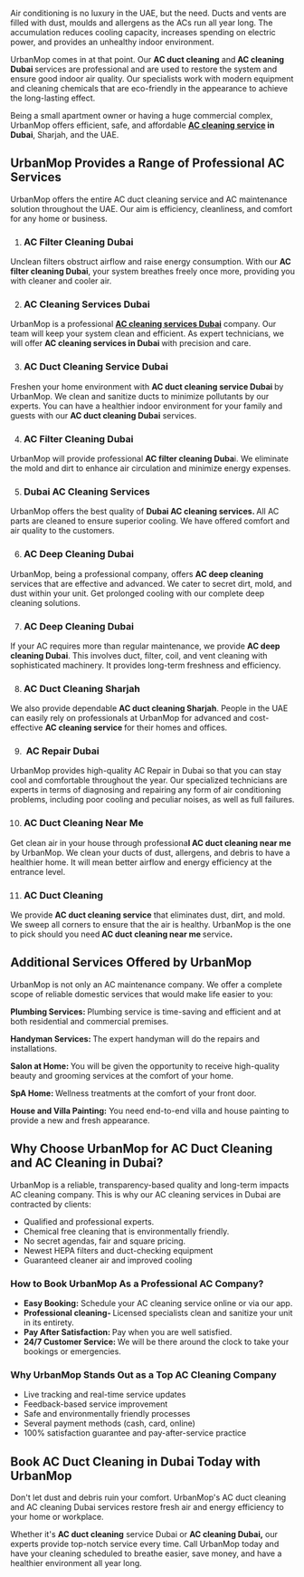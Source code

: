 <p><span style="font-weight: 400;">Air conditioning is no luxury in the UAE, but the need. Ducts and vents are filled with dust, moulds and allergens as the ACs run all year long. The accumulation reduces cooling capacity, increases spending on electric power, and provides an unhealthy indoor environment.</span></p>
<p><span style="font-weight: 400;">UrbanMop comes in at that point. Our </span><strong>AC duct cleaning</strong><span style="font-weight: 400;"> and</span><strong> AC cleaning Dubai </strong><span style="font-weight: 400;">services are professional and are used to restore the system and ensure good indoor air quality. Our specialists work with modern equipment and cleaning chemicals that are eco-friendly in the appearance to achieve the long-lasting effect.</span></p>
<p><span style="font-weight: 400;">Being a small apartment owner or having a huge commercial complex, UrbanMop offers efficient, safe, and affordable <strong><a href="https://www.urbanmop.com/service/details/ac-cleaning-service">AC cleaning service</a> in Dubai</strong></span><span style="font-weight: 400;">, Sharjah, and the UAE.</span></p>
<h2><strong>UrbanMop Provides a Range of Professional AC Services</strong></h2>
<p><span style="font-weight: 400;">UrbanMop offers the entire AC duct cleaning service and AC maintenance solution throughout the UAE. Our aim is efficiency, cleanliness, and comfort for any home or business.</span></p>
<ol>
<li>
<h3><strong> AC Filter Cleaning Dubai</strong></h3>
</li>
</ol>
<p><span style="font-weight: 400;">Unclean filters obstruct airflow and raise energy consumption. With our </span><strong>AC filter cleaning Dubai</strong><span style="font-weight: 400;">, your system breathes freely once more, providing you with cleaner and cooler air.</span></p>
<ol start="2">
<li>
<h3><strong> AC Cleaning Services Dubai</strong></h3>
</li>
</ol>
<p><span style="font-weight: 400;">UrbanMop is a professional </span><strong><a href="https://www.urbanmop.com/service/details/ac-cleaning-service">AC cleaning services Dubai</a></strong> <span style="font-weight: 400;">company. Our team will keep your system clean and efficient. As expert technicians, we will offer </span><strong>AC cleaning services in Dubai </strong><span style="font-weight: 400;">with precision and care.</span></p>
<ol start="3">
<li>
<h3><strong> AC Duct Cleaning Service Dubai</strong></h3>
</li>
</ol>
<p><span style="font-weight: 400;">Freshen your home environment with </span><strong>AC duct cleaning service Dubai </strong><span style="font-weight: 400;">by UrbanMop. We clean and sanitize ducts to minimize pollutants by our experts. You can have a healthier indoor environment for your family and guests with our </span><strong>AC duct cleaning Dubai</strong><span style="font-weight: 400;"> services.</span></p>
<ol start="4">
<li>
<h3><strong> AC Filter Cleaning Dubai</strong></h3>
</li>
</ol>
<p><span style="font-weight: 400;">UrbanMop will provide professional </span><strong>AC filter cleaning Duba</strong><span style="font-weight: 400;">i. We eliminate the mold and dirt to enhance air circulation and minimize energy expenses.</span></p>
<ol start="5">
<li>
<h3><strong> Dubai AC Cleaning Services</strong></h3>
</li>
</ol>
<p><span style="font-weight: 400;">UrbanMop offers the best quality of </span><strong>Dubai AC cleaning services. </strong><span style="font-weight: 400;">All AC parts are cleaned to ensure superior cooling. We have offered comfort and air quality to the customers.</span></p>
<ol start="6">
<li>
<h3><strong> AC Deep Cleaning Dubai</strong></h3>
</li>
</ol>
<p><span style="font-weight: 400;">UrbanMop, being a professional company, offers </span><strong>AC deep cleaning</strong><span style="font-weight: 400;"> services that are effective and advanced. We cater to secret dirt, mold, and dust within your unit. Get prolonged cooling with our complete deep cleaning solutions.</span></p>
<ol start="7">
<li>
<h3><strong> AC Deep Cleaning Dubai</strong></h3>
</li>
</ol>
<p><span style="font-weight: 400;">If your AC requires more than regular maintenance, we provide </span><strong>AC deep cleaning Dubai​</strong><span style="font-weight: 400;">. This involves duct, filter, coil, and vent cleaning with sophisticated machinery. It provides long-term freshness and efficiency.</span></p>
<ol start="8">
<li>
<h3><strong> AC Duct Cleaning Sharjah</strong></h3>
</li>
</ol>
<p><span style="font-weight: 400;">We also provide dependable </span><strong>AC duct cleaning Sharjah</strong><span style="font-weight: 400;">. People in the UAE can easily rely on professionals at UrbanMop for advanced and cost-effective </span><strong>AC cleaning service​ </strong><span style="font-weight: 400;">for their homes and offices.</span></p>
<ol start="9">
<li>
<h3><strong> AC</strong><strong> Repair Dubai</strong></h3>
</li>
</ol>
<p><span style="font-weight: 400;">UrbanMop provides high-quality AC Repair in Dubai so that you can stay cool and comfortable throughout the year. Our specialized technicians are experts in terms of diagnosing and repairing any form of air conditioning problems, including poor cooling and peculiar noises, as well as full failures.</span></p>
<ol start="10">
<li>
<h3><strong> AC Duct Cleaning Near Me</strong></h3>
</li>
</ol>
<p><span style="font-weight: 400;">Get clean air in your house through professiona</span><strong>l AC duct cleaning near me </strong><span style="font-weight: 400;">by UrbanMop. We clean your ducts of dust, allergens, and debris to have a healthier home. It will mean better airflow and energy efficiency at the entrance level.</span></p>
<ol start="11">
<li>
<h3><strong> AC Duct Cleaning</strong></h3>
</li>
</ol>
<p><span style="font-weight: 400;">We provide </span><strong>AC duct cleaning service</strong><span style="font-weight: 400;"> that eliminates dust, dirt, and mold. We sweep all corners to ensure that the air is healthy. UrbanMop is the one to pick should you need</span><strong> AC duct cleaning near me </strong><span style="font-weight: 400;">service</span><strong>.</strong></p>
<h2><strong>Additional Services Offered by UrbanMop </strong></h2>
<p><span style="font-weight: 400;">UrbanMop is not only an AC maintenance company. We offer a complete scope of reliable domestic services that would make life easier to you:</span></p>
<p><strong>Plumbing Services: </strong><span style="font-weight: 400;">Plumbing service is time-saving and efficient and at both residential and commercial premises.</span></p>
<p><strong>Handyman Services: </strong><span style="font-weight: 400;">The expert handyman will do the repairs and installations.</span></p>
<p><strong>Salon at Home: </strong><span style="font-weight: 400;">You will be given the opportunity to receive high-quality beauty and grooming services at the comfort of your home.</span></p>
<p><strong>SpA Home: </strong><span style="font-weight: 400;">Wellness treatments at the comfort of your front door.</span></p>
<p><strong>House and Villa Painting:</strong><span style="font-weight: 400;"> You need end-to-end villa and house painting to provide a new and fresh appearance.</span></p>
<h2><strong>Why Choose UrbanMop for AC Duct Cleaning and AC Cleaning in Dubai?</strong></h2>
<p><span style="font-weight: 400;">UrbanMop is a reliable, transparency-based quality and long-term impacts AC cleaning company. This is why our AC cleaning services in Dubai are contracted by clients:</span></p>
<ul>
<li style="font-weight: 400;" aria-level="1"><span style="font-weight: 400;">Qualified and professional experts.</span></li>
<li style="font-weight: 400;" aria-level="1"><span style="font-weight: 400;">Chemical free cleaning that is environmentally friendly.</span></li>
<li style="font-weight: 400;" aria-level="1"><span style="font-weight: 400;">No secret agendas, fair and square pricing.</span></li>
<li style="font-weight: 400;" aria-level="1"><span style="font-weight: 400;">Newest HEPA filters and duct-checking equipment</span></li>
<li style="font-weight: 400;" aria-level="1"><span style="font-weight: 400;">Guaranteed cleaner air and improved cooling</span></li>
</ul>
<h3><strong>How to Book UrbanMop As a Professional AC Company?</strong></h3>
<ul>
<li style="font-weight: 400;" aria-level="1"><strong>Easy Booking:</strong><span style="font-weight: 400;"> Schedule your AC cleaning service online or via our app.</span></li>
<li style="font-weight: 400;" aria-level="1"><strong>Professional cleaning- </strong><span style="font-weight: 400;">Licensed specialists clean and sanitize your unit in its entirety.</span></li>
<li style="font-weight: 400;" aria-level="1"><strong>Pay After Satisfaction: </strong><span style="font-weight: 400;">Pay when you are well satisfied.</span></li>
<li style="font-weight: 400;" aria-level="1"><strong>24/7 Customer Service: </strong><span style="font-weight: 400;">We will be there around the clock to take your bookings or emergencies.</span></li>
</ul>
<h3><strong>Why UrbanMop Stands Out as a Top AC Cleaning Company</strong></h3>
<ul>
<li style="font-weight: 400;" aria-level="1"><span style="font-weight: 400;">Live tracking and real-time service updates</span></li>
<li style="font-weight: 400;" aria-level="1"><span style="font-weight: 400;">Feedback-based service improvement</span></li>
<li style="font-weight: 400;" aria-level="1"><span style="font-weight: 400;">Safe and environmentally friendly processes</span></li>
<li style="font-weight: 400;" aria-level="1"><span style="font-weight: 400;">Several payment methods (cash, card, online)</span></li>
<li style="font-weight: 400;" aria-level="1"><span style="font-weight: 400;">100% satisfaction guarantee and pay-after-service practice</span></li>
</ul>
<h2><strong>Book AC Duct Cleaning in Dubai Today with UrbanMop</strong></h2>
<p><span style="font-weight: 400;">Don't let dust and debris ruin your comfort. UrbanMop's AC duct cleaning and AC cleaning Dubai services restore fresh air and energy efficiency to your home or workplace.</span></p>
<p><span style="font-weight: 400;">Whether it's </span><strong>AC duct cleaning</strong><span style="font-weight: 400;"> service Dubai or </span><strong>AC cleaning Dubai,</strong><span style="font-weight: 400;"> our experts provide top-notch service every time. Call UrbanMop today and have your cleaning scheduled to breathe easier, save money, and have a healthier environment all year long.</span></p>
